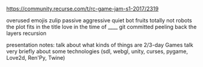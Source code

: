 https://community.recurse.com/t/rc-game-jam-s1-2017/2319

overused emojis
zulip
passive aggressive quiet bot
fruits
totally not robots
the plot fits in the title
love in the time of ____
git committed
peeling back the layers
recursion

presentation notes:
talk about what kinds of things are 2/3-day Games
talk very briefly about some technologies (sdl, webgl, unity, curses, pygame, Love2d, Ren'Py, Twine)
